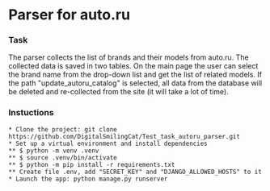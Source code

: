 # Parser for auto.ru

### Task
The parser collects the list of brands and their models from auto.ru. The 
collected data is saved in two tables. On the main page the user can select 
the brand name from the drop-down list and get the list of related models. 
If the path "update_autoru_catalog" is selected, all data from the database 
will be deleted and re-collected from the site (it will take a lot of time).


### Instuctions
    * Clone the project: git clone https://github.com/DigitalSmilingCat/Test_task_autoru_parser.git
    * Set up a virtual environment and install dependencies
    ** $ python -m venv .venv
    ** $ source .venv/bin/activate
    ** $ python -m pip install -r requirements.txt
    ** Create file .env, add "SECRET_KEY" and "DJANGO_ALLOWED_HOSTS" to it
    * Launch the app: python manage.py runserver

